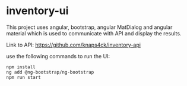 # inventory-ui

This project uses angular, bootstrap, angular MatDialog and angular material which is used to communicate with API and display the results.

Link to API: https://github.com/knaps4ck/inventory-api

use the following commands to run the UI:
```
npm install
ng add @ng-bootstrap/ng-bootstrap
npm run start
```
